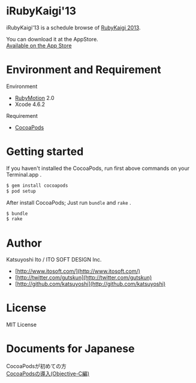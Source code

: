 iRubyKaigi'13
===

iRubyKaigi'13 is a schedule browse of [RubyKaigi 2013](http://rubykaigi.org/2013).   

You can download it at the AppStore.  
[Available on the App Store](https://itunes.apple.com/jp/app/irubykaigi13/id648686610?mt=8)


Environment and Requirement
===

Environment  

- [RubyMotion](http://www.rubymotion.com) 2.0
- Xcode 4.6.2

Requirement  

- [CocoaPods](http://cocoapods.org/)


Getting started
===

If you haven't installed the CocoaPods, run first above commands on your Terminal.app .    

```sh
$ gem install cocoapods
$ pod setup
```

After install CocoaPods; Just run ```bundle``` and ```rake``` .

```sh
$ bundle
$ rake
```

Author
===

Katsuyoshi Ito / ITO SOFT DESIGN Inc.

- [http://www.itosoft.com/](http://www.itosoft.com/)  
- [http://twitter.com/gutskun](http://twitter.com/gutskun)  
- [http://github.com/katsuyoshi](http://github.com/katsuyoshi)   


License
===
MIT License  



Documents for Japanese
=
CocoaPodsが初めての方    
[CocoaPodsの導入(Objective-C編)](http://d.hatena.ne.jp/gutskun/20120924/1348500783)
